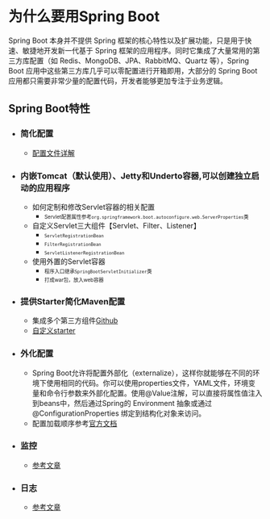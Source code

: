 
# 为什么要用Spring Boot
Spring Boot 本身并不提供 Spring 框架的核心特性以及扩展功能，只是用于快速、敏捷地开发新一代基于 Spring 框架的应用程序。同时它集成了大量常用的第三方库配置（如 Redis、MongoDB、JPA、RabbitMQ、Quartz 等），Spring Boot 应用中这些第三方库几乎可以零配置进行开箱即用，大部分的 Spring Boot 应用都只需要非常少量的配置代码，开发者能够更加专注于业务逻辑。<br>
## Spring Boot特性
- ### 简化配置
	- [配置文件详解](http://blog.didispace.com/springbootproperties/)
- ### 内嵌Tomcat（默认使用）、Jetty和Underto容器,可以创建独立启动的应用程序
	- 如何定制和修改Servlet容器的相关配置
 		- <font size="1">Servlet配置属性参考``org.springframework.boot.autoconfigure.web.ServerProperties``类</font>
 	- 自定义Servlet三大组件【Servlet、Filter、Listener】
    	- <font size="1">``ServletRegistrationBean``</font>
		- <font size="1">``FilterRegistrationBean``</font>
		- <font size="1">``ServletListenerRegistrationBean``</font>
	- 使用外置的Servlet容器
    	- <font size="1">程序入口继承``SpringBootServletInitializer``类</font>
 		- <font size="1">打成war包，放入web容器</font>
- ### 提供Starter简化Maven配置
	- 集成多个第三方组件[Github](https://github.com/spring-projects/spring-boot/tree/v1.5.4.RELEASE/spring-boot-starters)
	- [自定义starter](https://github.com/wangboliang/customize-spring-boot-starter/blob/master/README.md)
- ### 外化配置
	- Spring Boot允许将配置外部化（externalize），这样你就能够在不同的环境下使用相同的代码。你可以使用properties文件，YAML文件，环境变量和命令行参数来外部化配置。使用@Value注解，可以直接将属性值注入到beans中，然后通过Spring的 Environment 抽象或通过 @ConfigurationProperties 绑定到结构化对象来访问。
	- 配置加载顺序参考[官方文档](https://docs.spring.io/spring-boot/docs/1.5.9.RELEASE/reference/htmlsingle/#boot-features-external-config)
- ### 监控
	- [参考文章](http://www.ityouknow.com/springboot/2018/02/06/spring-boot-actuator.html)
- ### 日志
	- [参考文章](https://blog.csdn.net/Inke88/article/details/75007649)


